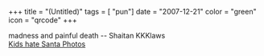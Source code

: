 +++
title = "(Untitled)"
tags = [ "pun"]
date = "2007-12-21"
color = "green"
icon = "qrcode"
+++

<div class=\"split\"><span class=\"lefthalf\">madness and painful death --</span>
<span class=\"righthalf\">Shaitan KKKlaws</span></div>

<div class=\"note\"><a href=\"http://themob.1035kissfm.com/djjradio/blog/2007/12/13/kids_hate_santa_photos\">Kids hate Santa Photos</a></div>


